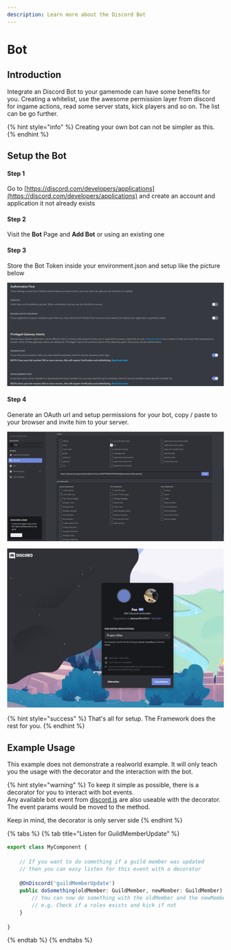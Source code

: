 ```yaml
---
description: Learn more about the Discord Bot
---
```


# Bot

## Introduction

Integrate an Discord Bot to your gamemode can have some benefits for you. Creating a whitelist, use the awesome permission layer from discord for ingame actions, read some server stats, kick players and so on. The list can be go further.

{% hint style="info" %}
Creating your own bot can not be simpler as this.
{% endhint %}

## Setup the Bot

#### Step 1

Go to [https://discord.com/developers/applications](https://discord.com/developers/applications) and create an account and application it not already exists

#### Step 2

Visit the **Bot** Page and **Add Bot** or using an existing one

#### Step 3

Store the Bot Token inside your environment.json and setup like the picture below

![Uncheck Public Bot and Check Privileged Gateway and Presence Intent](../../../.gitbook/assets/image%20%283%29.png)

#### Step 4

Generate an OAuth url and setup permissions for your bot, copy / paste to your browser and invite him to your server.

![We prefer to check only the permissions you really want](../../../.gitbook/assets/image%20%285%29.png)

![Invite the bot to your server](../../../.gitbook/assets/image%20%286%29.png)

{% hint style="success" %}
That's all for setup. The Framework does the rest for you.
{% endhint %}

## Example Usage

This example does not demonstrate a realworld example. It will only teach you the usage with the decorator and the interaction with the bot.

{% hint style="warning" %}
To keep it simple as possible, there is a decorator for you to interact with bot events.  
Any available bot event from [discord.js](https://discord.js.org/#/) are also useable with the decorator. The event params would be moved to the method.   
  
Keep in mind, the decorator is only server side
{% endhint %}

{% tabs %}
{% tab title="Listen for GuildMemberUpdate" %}
```typescript
export class MyComponent {

    // If you want to do something if a guild member was updated
    // then you can easy listen for this event with a decorator
    
    @OnDiscord('guildMemberUpdate')
    public doSomething(oldMember: GuildMember, newMember: GuildMember): void {
        // You can now do something with the oldMember and the newMember
        // e.g. Check if a roles exists and kick if not
    }

}
```
{% endtab %}
{% endtabs %}

